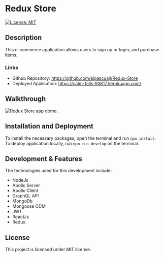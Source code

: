 # Redux Store

[![License: MIT](https://img.shields.io/badge/License-MIT-yellow.svg)](https://opensource.org/licenses/MIT)


## Description

This e-commerce application allows users to sign up or login, and purchase items.

### Links

* Github Repository: https://github.com/ejpascualj/Redux-Store
* Deployed Application: https://calm-falls-93817.herokuapp.com/

## Walkthrough

![Redux Store app demo.](./assets/redux-shop-demo.gif)


## Installation and Deployment

To install the necessary packages, open the terminal and run `npm install`. To deploy application locally, run `npm run develop` on the terminal.

## Development & Features

The technologies used for this development include: 
* NodeJs
* Apollo Server
* Apollo Client
* GraphQL API
* MongoDb 
* Mongoose ODM
* JWT
* ReactJs
* Redux.

## License

This project is licensed under MIT license.